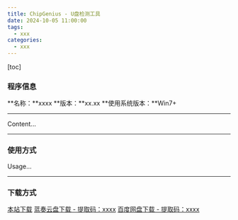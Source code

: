 ```yaml
---
title: ChipGenius - U盘检测工具
date: 2024-10-05 11:00:00
tags:
  - xxx
categories:
  - xxx
---
```


[toc]

### 程序信息

**名称：**xxxx
**版本：**xx.xx
**使用系统版本：**Win7+

---

Content...

---

### 使用方式

Usage...

---

### 下载方式

[本站下载]()
[蓝奏云盘下载 - 提取码：xxxx]()
[百度网盘下载 - 提取码：xxxx]()
